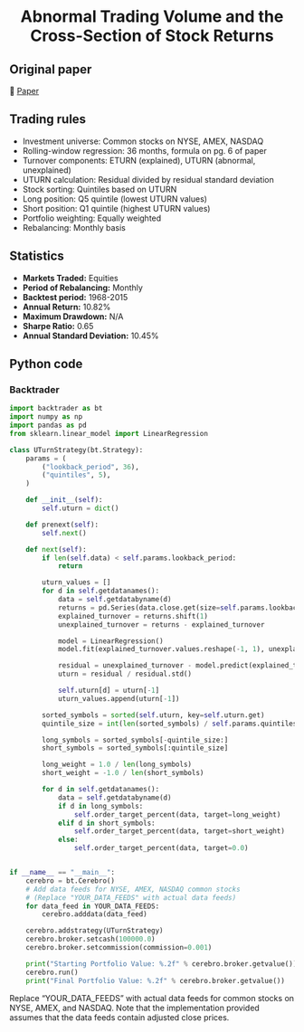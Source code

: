 <div align="center">
  <h1>Abnormal Trading Volume and the Cross-Section of Stock Returns</h1>
</div>

## Original paper

📕 [Paper](https://papers.ssrn.com/sol3/papers.cfm?abstract_id=2812010)

## Trading rules

- Investment universe: Common stocks on NYSE, AMEX, NASDAQ
- Rolling-window regression: 36 months, formula on pg. 6 of paper
- Turnover components: ETURN (explained), UTURN (abnormal, unexplained)
- UTURN calculation: Residual divided by residual standard deviation
- Stock sorting: Quintiles based on UTURN
- Long position: Q5 quintile (lowest UTURN values)
- Short position: Q1 quintile (highest UTURN values)
- Portfolio weighting: Equally weighted
- Rebalancing: Monthly basis

## Statistics

- **Markets Traded:** Equities
- **Period of Rebalancing:** Monthly
- **Backtest period:** 1968-2015
- **Annual Return:** 10.82%
- **Maximum Drawdown:** N/A
- **Sharpe Ratio:** 0.65
- **Annual Standard Deviation:** 10.45%

## Python code

### Backtrader

```python
import backtrader as bt
import numpy as np
import pandas as pd
from sklearn.linear_model import LinearRegression

class UTurnStrategy(bt.Strategy):
    params = (
        ("lookback_period", 36),
        ("quintiles", 5),
    )

    def __init__(self):
        self.uturn = dict()

    def prenext(self):
        self.next()

    def next(self):
        if len(self.data) < self.params.lookback_period:
            return

        uturn_values = []
        for d in self.getdatanames():
            data = self.getdatabyname(d)
            returns = pd.Series(data.close.get(size=self.params.lookback_period))
            explained_turnover = returns.shift(1)
            unexplained_turnover = returns - explained_turnover

            model = LinearRegression()
            model.fit(explained_turnover.values.reshape(-1, 1), unexplained_turnover.values)

            residual = unexplained_turnover - model.predict(explained_turnover.values.reshape(-1, 1))
            uturn = residual / residual.std()

            self.uturn[d] = uturn[-1]
            uturn_values.append(uturn[-1])

        sorted_symbols = sorted(self.uturn, key=self.uturn.get)
        quintile_size = int(len(sorted_symbols) / self.params.quintiles)

        long_symbols = sorted_symbols[-quintile_size:]
        short_symbols = sorted_symbols[:quintile_size]

        long_weight = 1.0 / len(long_symbols)
        short_weight = -1.0 / len(short_symbols)

        for d in self.getdatanames():
            data = self.getdatabyname(d)
            if d in long_symbols:
                self.order_target_percent(data, target=long_weight)
            elif d in short_symbols:
                self.order_target_percent(data, target=short_weight)
            else:
                self.order_target_percent(data, target=0.0)


if __name__ == "__main__":
    cerebro = bt.Cerebro()
    # Add data feeds for NYSE, AMEX, NASDAQ common stocks
    # (Replace "YOUR_DATA_FEEDS" with actual data feeds)
    for data_feed in YOUR_DATA_FEEDS:
        cerebro.adddata(data_feed)

    cerebro.addstrategy(UTurnStrategy)
    cerebro.broker.setcash(100000.0)
    cerebro.broker.setcommission(commission=0.001)

    print("Starting Portfolio Value: %.2f" % cerebro.broker.getvalue())
    cerebro.run()
    print("Final Portfolio Value: %.2f" % cerebro.broker.getvalue())

```

Replace “YOUR_DATA_FEEDS” with actual data feeds for common stocks on NYSE, AMEX, and NASDAQ. Note that the implementation provided assumes that the data feeds contain adjusted close prices.